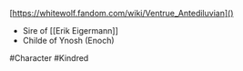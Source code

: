 [https://whitewolf.fandom.com/wiki/Ventrue_Antediluvian]()

- Sire of [[Erik Eigermann]]
- Childe of Ynosh (Enoch)



#Character #Kindred 